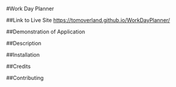 #Work Day Planner

##Link to Live Site
https://tomoverland.github.io/WorkDayPlanner/

##Demonstration of Application

##Description

##Installation

##Credits

##Contributing
